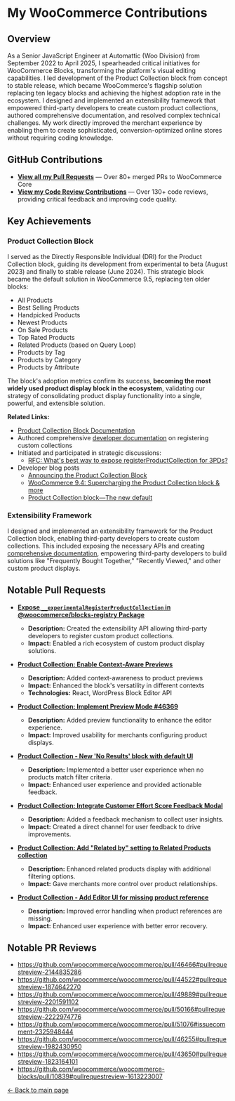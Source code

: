 # My WooCommerce Contributions

## Overview

As a Senior JavaScript Engineer at Automattic (Woo Division) from September 2022 to April 2025, I spearheaded critical initiatives for WooCommerce Blocks, transforming the platform's visual editing capabilities. I led development of the Product Collection block from concept to stable release, which became WooCommerce's flagship solution replacing ten legacy blocks and achieving the highest adoption rate in the ecosystem. I designed and implemented an extensibility framework that empowered third-party developers to create custom product collections, authored comprehensive documentation, and resolved complex technical challenges. My work directly improved the merchant experience by enabling them to create sophisticated, conversion-optimized online stores without requiring coding knowledge.

## GitHub Contributions

- **[View all my Pull Requests](https://github.com/woocommerce/woocommerce/pulls?q=is:pr+author:imanish003+is:closed)** — Over 80+ merged PRs to WooCommerce Core
- **[View my Code Review Contributions](https://github.com/woocommerce/woocommerce/pulls?q=is:pr+reviewed-by:imanish003+is:closed+)** — Over 130+ code reviews, providing critical feedback and improving code quality.

## Key Achievements

### Product Collection Block

I served as the Directly Responsible Individual (DRI) for the Product Collection block, guiding its development from experimental to beta (August 2023) and finally to stable release (June 2024). This strategic block became the default solution in WooCommerce 9.5, replacing ten older blocks:

- All Products
- Best Selling Products
- Handpicked Products
- Newest Products
- On Sale Products
- Top Rated Products
- Related Products (based on Query Loop)
- Products by Tag
- Products by Category
- Products by Attribute

The block's adoption metrics confirm its success, **becoming the most widely used product display block in the ecosystem**, validating our strategy of consolidating product display functionality into a single, powerful, and extensible solution.

**Related Links:**

- [Product Collection Block Documentation](https://woocommerce.com/document/woocommerce-store-editing/customizing-shop-page-catalog/product-collection-block/)
- Authored comprehensive [developer documentation](https://developer.woocommerce.com/docs/block-development/product-collection-block/register-product-collection) on registering custom collections
- Initiated and participated in strategic discussions:
  - [RFC: What's best way to expose registerProductCollection for 3PDs?](https://github.com/woocommerce/woocommerce/discussions/47345)
- Developer blog posts
  - [Announcing the Product Collection Block](https://developer.woocommerce.com/2024/02/22/announcing-the-product-collection-block/)
  - [WooCommerce 9.4: Supercharging the Product Collection block & more](https://developer.woocommerce.com/2024/11/11/woocommerce-9-4-supercharging-the-product-collection-block-more/)
  - [Product Collection block—The new default](https://developer.woocommerce.com/2024/11/19/product-collection-block-the-new-default/)

### Extensibility Framework

I designed and implemented an extensibility framework for the Product Collection block, enabling third-party developers to create custom collections. This included exposing the necessary APIs and creating [comprehensive documentation](https://developer.woocommerce.com/docs/block-development/product-collection-block/register-product-collection), empowering third-party developers to build solutions like "Frequently Bought Together," "Recently Viewed," and other custom product displays.

## Notable Pull Requests

- **[Expose `__experimentalRegisterProductCollection` in @woocommerce/blocks-registry Package](https://github.com/woocommerce/woocommerce/pull/48141)**

  - **Description:** Created the extensibility API allowing third-party developers to register custom product collections.
  - **Impact:** Enabled a rich ecosystem of custom product display solutions.

- **[Product Collection: Enable Context-Aware Previews](https://github.com/woocommerce/woocommerce/pull/49796)**

  - **Description:** Added context-awareness to product previews
  - **Impact:** Enhanced the block's versatility in different contexts
  - **Technologies:** React, WordPress Block Editor API

- **[Product Collection: Implement Preview Mode #46369](https://github.com/woocommerce/woocommerce/pull/46369)**

  - **Description:** Added preview functionality to enhance the editor experience.
  - **Impact:** Improved usability for merchants configuring product displays.

- **[Product Collection - New 'No Results' block with default UI](https://github.com/woocommerce/woocommerce-blocks/pull/11783)**

  - **Description:** Implemented a better user experience when no products match filter criteria.
  - **Impact:** Enhanced user experience and provided actionable feedback.

- **[Product Collection: Integrate Customer Effort Score Feedback Modal](https://github.com/woocommerce/woocommerce/pull/52874)**

  - **Description:** Added a feedback mechanism to collect user insights.
  - **Impact:** Created a direct channel for user feedback to drive improvements.

- **[Product Collection: Add "Related by" setting to Related Products collection](https://github.com/woocommerce/woocommerce/pull/52580)**

  - **Description:** Enhanced related products display with additional filtering options.
  - **Impact:** Gave merchants more control over product relationships.

- **[Product Collection - Add Editor UI for missing product reference](https://github.com/woocommerce/woocommerce/pull/51114)**
  - **Description:** Improved error handling when product references are missing.
  - **Impact:** Enhanced user experience with better error recovery.

## Notable PR Reviews

- https://github.com/woocommerce/woocommerce/pull/46466#pullrequestreview-2144835286
- https://github.com/woocommerce/woocommerce/pull/44522#pullrequestreview-1874642270
- https://github.com/woocommerce/woocommerce/pull/49889#pullrequestreview-2201591102
- https://github.com/woocommerce/woocommerce/pull/50166#pullrequestreview-2222974776
- https://github.com/woocommerce/woocommerce/pull/51076#issuecomment-2325948444
- https://github.com/woocommerce/woocommerce/pull/46255#pullrequestreview-1982430950
- https://github.com/woocommerce/woocommerce/pull/43650#pullrequestreview-1823164101
- https://github.com/woocommerce/woocommerce-blocks/pull/10839#pullrequestreview-1613223007

[← Back to main page](./README.md)
